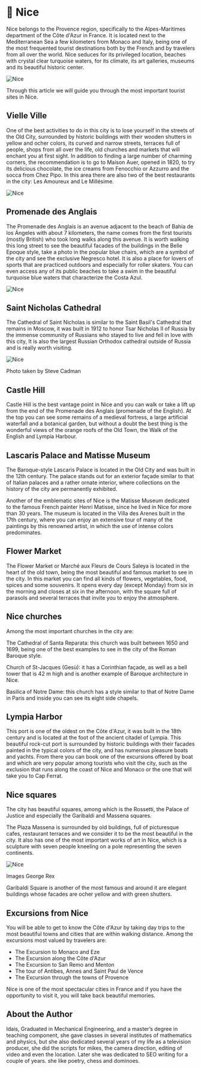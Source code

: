 # 🌆 Nice

Nice belongs to the Provence region, specifically to the Alpes-Maritimes department of the Côte d'Azur in France. It is located next to the Mediterranean Sea a few kilometers from Monaco and Italy, being one of the most frequented tourist destinations both by the French and by travelers from all over the world. Nice seduces for its privileged location, beaches with crystal clear turquoise waters, for its climate, its art galleries, museums and its beautiful historic center.

![Nice](_static/images/nice/nice-1.jpg)

Through this article we will guide you through the most important tourist sites in Nice.

## Vielle Ville

One of the best activities to do in this city is to lose yourself in the streets of the Old City, surrounded by historic buildings with their wooden shutters in yellow and ocher colors, its curved and narrow streets, terraces full of people, shops from all over the life, old churches and markets that will enchant you at first sight. In addition to finding a large number of charming corners, the recommendation is to go to Maison Auer, opened in 1820, to try its delicious chocolate, the ice creams from Fenocchio or Azzurro and the socca from Chez Pipo. In this area there are also two of the best restaurants in the city: Les Amoureux and Le Millésime.

![Nice](_static/images/nice/nice-2.jpg)

## Promenade des Anglais

The Promenade des Anglais is an avenue adjacent to the beach of Bahía de los Ángeles with about 7 kilometers, the name comes from the first tourists (mostly British) who took long walks along this avenue. It is worth walking this long street to see the beautiful facades of the buildings in the Belle Epoque style, take a photo in the popular blue chairs, which are a symbol of the city and see the exclusive Negresco hotel. It is also a place for lovers of sports that are practiced outdoors and especially for roller skaters. You can even access any of its public beaches to take a swim in the beautiful turquoise blue waters that characterize the Costa Azul.

![Nice](_static/images/nice/nice-3.jpg)

## Saint Nicholas Cathedral

The Cathedral of Saint Nicholas is similar to the Saint Basil's Cathedral that remains in Moscow, it was built in 1912 to honor Tsar Nicholas II of Russia by the immense community of Russians who stayed to live and fell in love with this city, It is also the largest Russian Orthodox cathedral outside of Russia and is really worth visiting.

![Nice](_static/images/nice/nice-4.jpg)

Photo taken by Steve Cadman

## Castle Hill

Castle Hill is the best vantage point in Nice and you can walk or take a lift up from the end of the Promenade des Anglais (promenade of the English). At the top you can see some remains of a medieval fortress, a large artificial waterfall and a botanical garden, but without a doubt the best thing is the wonderful views of the orange roofs of the Old Town, the Walk of the English and Lympia Harbour.

## Lascaris Palace and Matisse Museum

The Baroque-style Lascaris Palace is located in the Old City and was built in the 12th century. The palace stands out for an exterior façade similar to that of Italian palaces and a rather ornate interior, where collections on the history of the city are permanently exhibited.

Another of the emblematic sites of Nice is the Matisse Museum dedicated to the famous French painter Henri Matisse, since he lived in Nice for more than 30 years. The museum is located in the Villa des Arenes built in the 17th century, where you can enjoy an extensive tour of many of the paintings by this renowned artist, in which the use of intense colors predominates.

## Flower Market

The Flower Market or Marché aux Fleurs de Cours Saleya is located in the heart of the old town, being the most beautiful and famous market to see in the city. In this market you can find all kinds of flowers, vegetables, food, spices and some souvenirs. It opens every day (except Monday) from six in the morning and closes at six in the afternoon, with the square full of parasols and several terraces that invite you to enjoy the atmosphere.

## Nice churches

Among the most important churches in the city are:

The Cathedral of Santa Reparata: this church was built between 1650 and 1699, being one of the best examples to see in the city of the Roman Baroque style.

Church of St-Jacques (Gesù): it has a Corinthian façade, as well as a bell tower that is 42 m high and is another example of Baroque architecture in Nice.

Basilica of Notre Dame: this church has a style similar to that of Notre Dame in Paris and inside you can see its eight side chapels.

## Lympia Harbor

This port is one of the oldest on the Côte d'Azur, it was built in the 18th century and is located at the foot of the ancient citadel of Lympia. This beautiful rock-cut port is surrounded by historic buildings with their facades painted in the typical colors of the city, and has numerous pleasure boats and yachts. From there you can book one of the excursions offered by boat and which are very popular among tourists who visit the city, such as the exclusion that runs along the coast of Nice and Monaco or the one that will take you to Cap Ferrat.

## Nice squares

The city has beautiful squares, among which is the Rossetti, the Palace of Justice and especially the Garibaldi and Massena squares.

The Plaza Massena is surrounded by old buildings, full of picturesque cafes, restaurant terraces and we consider it to be the most beautiful in the city. It also has one of the most important works of art in Nice, which is a sculpture with seven people kneeling on a pole representing the seven continents.

![Nice](_static/images/nice/nice-5.jpg)

Images George Rex

Garibaldi Square is another of the most famous and around it are elegant buildings whose facades are ocher yellow and with green shutters.

## Excursions from Nice

You will be able to get to know the Côte d'Azur by taking day trips to the most beautiful towns and cities that are within walking distance. Among the excursions most valued by travelers are:

- The Excursion to Monaco and Eze
- The Excursion along the Côte d'Azur
- The Excursion to San Remo and Menton
- The tour of Antibes, Annes and Saint Paul de Vence
- The Excursion through the towns of Provence

Nice is one of the most spectacular cities in France and if you have the opportunity to visit it, you will take back beautiful memories.

## About the Author

Idais, Graduated in Mechanical Engineering, and a master’s degree in teaching component, she gave classes in several institutes of mathematics and physics, but she also dedicated several years of my life as a television producer, she did the scripts for mikes, the camera direction, editing of video and even the location. Later she was dedicated to SEO writing for a couple of years. she like poetry, chess and dominoes.
